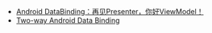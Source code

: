 * [Android DataBinding：再见Presenter，你好ViewModel！](http://www.devtf.cn/?p=955)
* [Two-way Android Data Binding](https://medium.com/@fabioCollini/android-data-binding-f9f9d3afc761)
